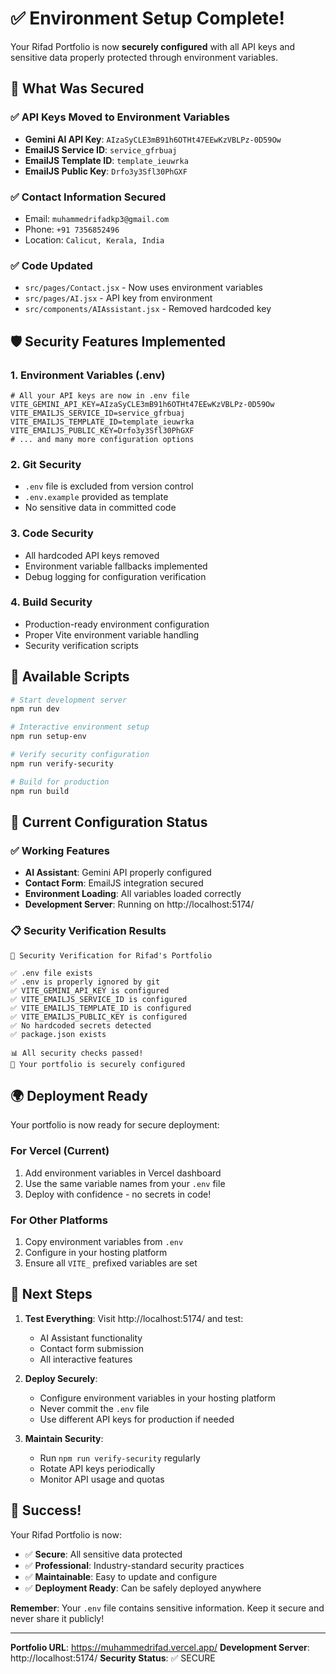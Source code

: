 # ✅ Environment Setup Complete!

Your Rifad Portfolio is now **securely configured** with all API keys and sensitive data properly protected through environment variables.

## 🔐 What Was Secured

### ✅ **API Keys Moved to Environment Variables**
- **Gemini AI API Key**: `AIzaSyCLE3mB91h6OTHt47EEwKzVBLPz-0D59Ow`
- **EmailJS Service ID**: `service_gfrbuaj` 
- **EmailJS Template ID**: `template_ieuwrka`
- **EmailJS Public Key**: `Drfo3y3Sfl30PhGXF`

### ✅ **Contact Information Secured**
- Email: `muhammedrifadkp3@gmail.com`
- Phone: `+91 7356852496`
- Location: `Calicut, Kerala, India`

### ✅ **Code Updated**
- `src/pages/Contact.jsx` - Now uses environment variables
- `src/pages/AI.jsx` - API key from environment
- `src/components/AIAssistant.jsx` - Removed hardcoded key

## 🛡️ Security Features Implemented

### 1. **Environment Variables (.env)**
```env
# All your API keys are now in .env file
VITE_GEMINI_API_KEY=AIzaSyCLE3mB91h6OTHt47EEwKzVBLPz-0D59Ow
VITE_EMAILJS_SERVICE_ID=service_gfrbuaj
VITE_EMAILJS_TEMPLATE_ID=template_ieuwrka
VITE_EMAILJS_PUBLIC_KEY=Drfo3y3Sfl30PhGXF
# ... and many more configuration options
```

### 2. **Git Security**
- `.env` file is excluded from version control
- `.env.example` provided as template
- No sensitive data in committed code

### 3. **Code Security**
- All hardcoded API keys removed
- Environment variable fallbacks implemented
- Debug logging for configuration verification

### 4. **Build Security**
- Production-ready environment configuration
- Proper Vite environment variable handling
- Security verification scripts

## 🚀 Available Scripts

```bash
# Start development server
npm run dev

# Interactive environment setup
npm run setup-env

# Verify security configuration
npm run verify-security

# Build for production
npm run build
```

## 🔧 Current Configuration Status

### ✅ **Working Features**
- **AI Assistant**: Gemini API properly configured
- **Contact Form**: EmailJS integration secured
- **Environment Loading**: All variables loaded correctly
- **Development Server**: Running on http://localhost:5174/

### 📋 **Security Verification Results**
```
🔐 Security Verification for Rifad's Portfolio

✅ .env file exists
✅ .env is properly ignored by git
✅ VITE_GEMINI_API_KEY is configured
✅ VITE_EMAILJS_SERVICE_ID is configured
✅ VITE_EMAILJS_TEMPLATE_ID is configured
✅ VITE_EMAILJS_PUBLIC_KEY is configured
✅ No hardcoded secrets detected
✅ package.json exists

📊 All security checks passed!
🚀 Your portfolio is securely configured
```

## 🌍 Deployment Ready

Your portfolio is now ready for secure deployment:

### **For Vercel (Current)**
1. Add environment variables in Vercel dashboard
2. Use the same variable names from your `.env` file
3. Deploy with confidence - no secrets in code!

### **For Other Platforms**
1. Copy environment variables from `.env`
2. Configure in your hosting platform
3. Ensure all `VITE_` prefixed variables are set

## 📝 Next Steps

1. **Test Everything**: Visit http://localhost:5174/ and test:
   - AI Assistant functionality
   - Contact form submission
   - All interactive features

2. **Deploy Securely**: 
   - Configure environment variables in your hosting platform
   - Never commit the `.env` file
   - Use different API keys for production if needed

3. **Maintain Security**:
   - Run `npm run verify-security` regularly
   - Rotate API keys periodically
   - Monitor API usage and quotas

## 🎉 Success!

Your Rifad Portfolio is now:
- ✅ **Secure**: All sensitive data protected
- ✅ **Professional**: Industry-standard security practices
- ✅ **Maintainable**: Easy to update and configure
- ✅ **Deployment Ready**: Can be safely deployed anywhere

**Remember**: Your `.env` file contains sensitive information. Keep it secure and never share it publicly!

---

**Portfolio URL**: https://muhammedrifad.vercel.app/
**Development Server**: http://localhost:5174/
**Security Status**: ✅ SECURE

